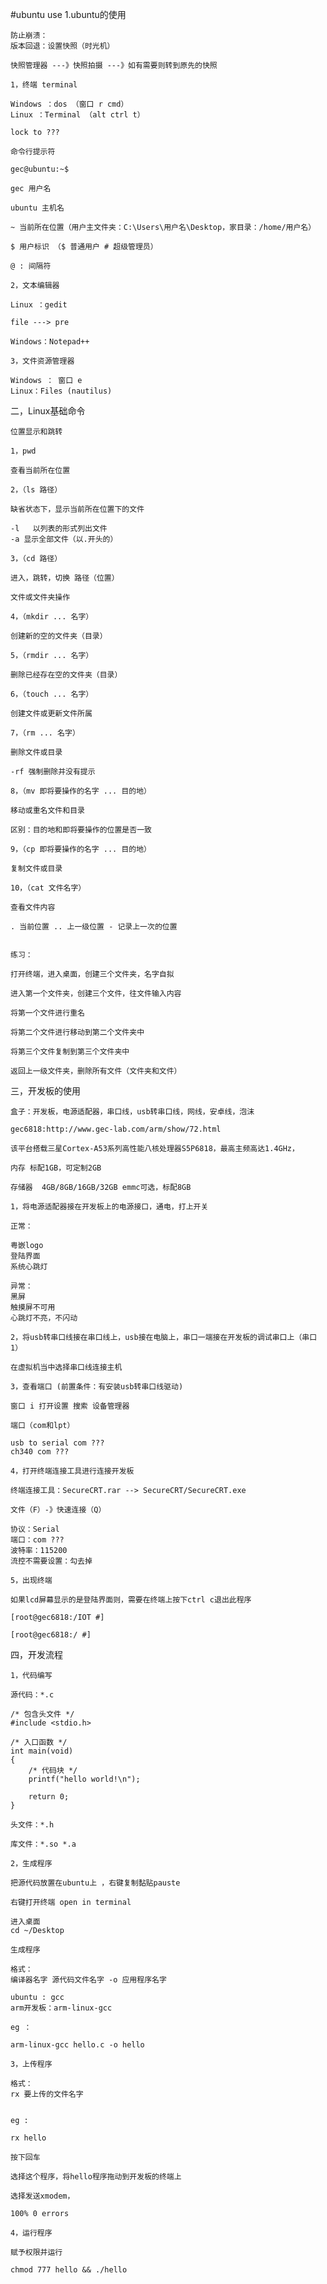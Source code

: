 #ubuntu use
1.ubuntu的使用

	防止崩溃：
	版本回退：设置快照（时光机）

	快照管理器 ---》快照拍摄 ---》如有需要则转到原先的快照

	1，终端 terminal

	Windows ：dos （窗口 r cmd）
	Linux ：Terminal （alt ctrl t）

	lock to ???

	命令行提示符

	gec@ubuntu:~$ 

	gec 用户名

	ubuntu 主机名

	~ 当前所在位置（用户主文件夹：C:\Users\用户名\Desktop，家目录：/home/用户名）

	$ 用户标识 （$ 普通用户 # 超级管理员）

	@ : 间隔符 

	2，文本编辑器

	Linux ：gedit
	
	file ---> pre
	
	Windows：Notepad++
	
	3，文件资源管理器
	
	Windows ： 窗口 e
	Linux：Files (nautilus)
	
二，Linux基础命令

	位置显示和跳转

	1，pwd

	查看当前所在位置

	2，（ls 路径）
	
	缺省状态下，显示当前所在位置下的文件

	-l   以列表的形式列出文件
	-a 显示全部文件（以.开头的）

	3，（cd 路径）
	
	进入，跳转，切换 路径（位置）

	文件或文件夹操作

	4，（mkdir ... 名字）
	
	创建新的空的文件夹（目录）

	5，（rmdir ... 名字）

	删除已经存在空的文件夹（目录）
	
	6，（touch ... 名字）

	创建文件或更新文件所属

	7，（rm ... 名字）

	删除文件或目录

	-rf 强制删除并没有提示
	
	8，（mv 即将要操作的名字 ... 目的地）
	
	移动或重名文件和目录

	区别：目的地和即将要操作的位置是否一致

	9，（cp 即将要操作的名字 ... 目的地）

	复制文件或目录

	10，（cat 文件名字）

	查看文件内容
	
	. 当前位置 .. 上一级位置 - 记录上一次的位置


	练习：

	打开终端，进入桌面，创建三个文件夹，名字自拟

	进入第一个文件夹，创建三个文件，往文件输入内容

	将第一个文件进行重名

	将第二个文件进行移动到第二个文件夹中
	
	将第三个文件复制到第三个文件夹中

	返回上一级文件夹，删除所有文件（文件夹和文件）
	
三，开发板的使用

	盒子：开发板，电源适配器，串口线，usb转串口线，网线，安卓线，泡沫
	
	gec6818:http://www.gec-lab.com/arm/show/72.html
	
	该平台搭载三星Cortex-A53系列高性能八核处理器S5P6818，最高主频高达1.4GHz，
	
	内存 标配1GB，可定制2GB
	
	存储器  4GB/8GB/16GB/32GB emmc可选，标配8GB
	
	1，将电源适配器接在开发板上的电源接口，通电，打上开关
	
	正常：
	
	粤嵌logo
	登陆界面
	系统心跳灯
	
	异常：
	黑屏
	触摸屏不可用
	心跳灯不亮，不闪动
	
	2，将usb转串口线接在串口线上，usb接在电脑上，串口一端接在开发板的调试串口上（串口1）
	
	在虚拟机当中选择串口线连接主机
	
	3，查看端口 (前置条件：有安装usb转串口线驱动)
	
	窗口 i 打开设置 搜索 设备管理器
	
	端口（com和lpt）
	
	usb to serial com ???
	ch340 com ???
	
	4，打开终端连接工具进行连接开发板
	
	终端连接工具：SecureCRT.rar --> SecureCRT/SecureCRT.exe
	
	文件（F）-》快速连接（Q）
	
	协议：Serial
	端口：com ???
	波特率：115200
	流控不需要设置：勾去掉
	
	5，出现终端
	
	如果lcd屏幕显示的是登陆界面则，需要在终端上按下ctrl c退出此程序
	
	[root@gec6818:/IOT #]
	
	[root@gec6818:/ #]
	
四，开发流程

	1，代码编写
	
	源代码：*.c
	
	/* 包含头文件 */
	#include <stdio.h>
	
	/* 入口函数 */
	int main(void)
	{
		/* 代码块 */
		printf("hello world!\n");
		
		return 0;
	}
	
	头文件：*.h
	
	库文件：*.so *.a
	
	2，生成程序
	
	把源代码放置在ubuntu上 ，右键复制黏贴pauste
	
	右键打开终端 open in terminal
	
	进入桌面
	cd ~/Desktop
	
	生成程序
	
	格式：
	编译器名字 源代码文件名字 -o 应用程序名字
	
	ubuntu : gcc
	arm开发板：arm-linux-gcc
	
	eg ：
	
	arm-linux-gcc hello.c -o hello
	
	3，上传程序
	
	格式：
	rx 要上传的文件名字
	

	eg :
	
	rx hello
	
	按下回车
	
	选择这个程序，将hello程序拖动到开发板的终端上
	
	选择发送xmodem，
	
	100% 0 errors
	
	4，运行程序
	
	赋予权限并运行
	
	chmod 777 hello && ./hello